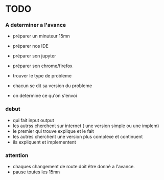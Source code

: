 # TODO

### A determiner a l'avance

- préparer un minuteur 15mn
- préparer nos IDE
- préparer son jupyter
- préparer son chrome/firefox


- trouver le type de probleme
- chacun se dit sa version du probleme
- on determine ce qu'on s'envoi



### debut

- qui fait input output
- les autrss cherchent sur internet ( une version simple ou une implem)
- le premier qui trouve explique et le fait
- les autres cherchent une version plus complexe et continuent 
- ils expliquent et implementent

### attention

- chaques changement de route doit être donné a l'avance. 
- pause toutes les 15mn 